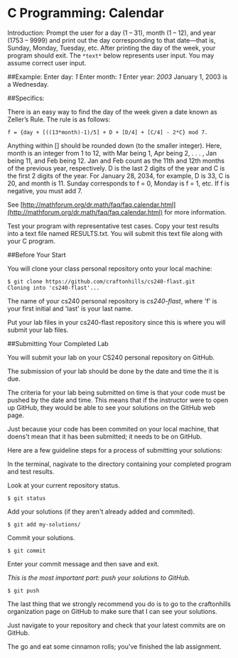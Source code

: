 # C Programming: Calendar

Introduction: Prompt the user for a day (1 – 31), month (1 – 12), and year (1753 – 9999) and print out the day
corresponding to that date—that is, Sunday, Monday, Tuesday, etc. After printing the day of the week, your
program should exit.
The `*text*` below represents user input. You may assume correct user input.

##Example: 
    Enter day: *1*
    Enter month: *1*
    Enter year: *2003*
    January 1, 2003 is a Wednesday.

##Specifics: 

There is an easy way to find the day of the week given a date known as Zeller’s Rule. The rule is
as follows: 

    f = {day + [((13*month)-1)/5] + D + [D/4] + [C/4] - 2*C} mod 7.

Anything within [] should be rounded down (to the smaller integer). Here, month is an integer from 1 to 12, with
Mar being 1, Apr being 2, . . . , Jan being 11, and Feb being 12. Jan and Feb count as the 11th and 12th months of
the previous year, respectively. D is the last 2 digits of the year and C is the first 2 digits of the year. For January
28, 2034, for example, D is 33, C is 20, and month is 11. Sunday corresponds to f = 0, Monday is f = 1, etc. If f is
negative, you must add 7.

See [http://mathforum.org/dr.math/faq/faq.calendar.html](http://mathforum.org/dr.math/faq/faq.calendar.html) for more information.

Test your program with representative test cases. Copy your test results into a text file named RESULTS.txt.  You will submit this text file along with your C program.

##Before Your Start

You will clone your class personal repository onto your local machine:

    $ git clone https://github.com/craftonhills/cs240-flast.git
    Cloning into 'cs240-flast'...

The name of your cs240 personal repository is *cs240-flast*, where 'f' is your first initial and 'last' is your last name.

Put your lab files in your cs240-flast repository since this is where you will submit your lab files.

##Submitting Your Completed Lab

You will submit your lab on your CS240 personal repository on GitHub. 

The submission of your lab should be done by the date and time the it is due.

The criteria for your lab being submitted on time is that your code must be pushed by the date and time. This means that if the instructor were to open up GitHub, they would be able to see your solutions on the GitHub web page.

Just because your code has been commited on your local machine, that doens't mean that it has been submitted; it needs to be on GitHub.

Here are a few guideline steps for a process of submitting your solutions:

In the terminal, nagivate to the directory containing your completed program and test results. 


Look at your current repository status.

    $ git status
Add your solutions (if they aren't already added and commited).

    $ git add my-solutions/
Commit your solutions.

    $ git commit
Enter your commit message and then save and exit.

*This is the most important part: push your solutions to GitHub.*

    $ git push 
   
The last thing that we strongly recommend you do is to go to the craftonhills organization page on GitHub to make sure that I can see your solutions.

Just navigate to your repository and check that your latest commits are on GitHub.

The go and eat some cinnamon rolls; you've finished the lab assignment.
